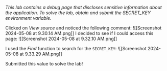 *This lab contains a debug page that discloses sensitive information about the application. To solve the lab, obtain and submit the SECRET_KEY environment variable.* 

Clicked on *View source* and noticed the following comment:
![[Screenshot 2024-05-08 at 9.30.14 AM.png]]
I decided to see if I could access this page:
![[Screenshot 2024-05-08 at 9.32.10 AM.png]]

I used the *Find* function to search for the `SECRET_KEY`:
![[Screenshot 2024-05-08 at 9.33.29 AM.png]]

Submitted this value to solve the lab!
